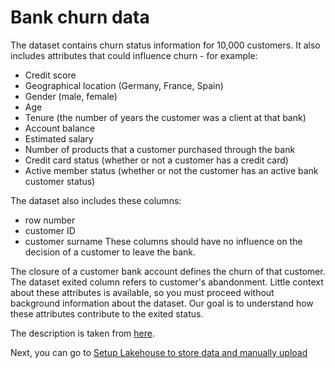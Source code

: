 # Bank churn data
The dataset contains churn status information for 10,000 customers. It also includes attributes that could influence churn - for example:
- Credit score
- Geographical location (Germany, France, Spain)
- Gender (male, female)
- Age
- Tenure (the number of years the customer was a client at that bank)
- Account balance
- Estimated salary
- Number of products that a customer purchased through the bank
- Credit card status (whether or not a customer has a credit card)
- Active member status (whether or not the customer has an active bank customer status)

The dataset also includes these columns:
- row number
- customer ID
- customer surname
These columns should have no influence on the decision of a customer to leave the bank.

The closure of a customer bank account defines the churn of that customer. The dataset exited column refers to customer's abandonment. Little context about these attributes is available, so you must proceed without background information about the dataset. Our goal is to understand how these attributes contribute to the exited status.

The description is taken from [here](https://learn.microsoft.com/en-us/fabric/data-science/tutorial-data-science-ingest-data#bank-churn-data).

Next, you can go to [Setup Lakehouse to store data and manually upload](/DataScienceTutorial/workbooks/LakehouseSetup.md) 